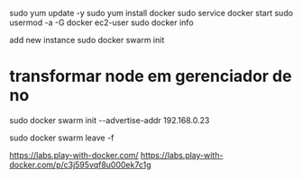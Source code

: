 sudo yum update -y
sudo yum install docker
sudo service docker start
sudo usermod -a -G docker ec2-user
sudo docker info

add new instance
sudo docker swarm init

# transformar node em gerenciador de no
sudo docker swarm init --advertise-addr 192.168.0.23

sudo docker swarm leave -f

https://labs.play-with-docker.com/
https://labs.play-with-docker.com/p/c3j595vqf8u000ek7c1g



